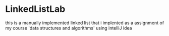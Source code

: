 # LinkedListLab
this is a manually implemented linked list that i implented as a assignment of my course 'data structures and algorithms' using intelliJ idea
